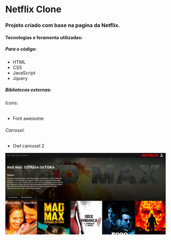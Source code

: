 # Netflix Clone

### Projeto criado com base na pagina da Netflix.

#### Tecnologias e feramenta utilizadas: 
##### Para o código:
-   HTML
-   CSS
-   JavaScript
-   Jquery
  
##### Bibliotecas externas:
###### Icons:
- Font awesome
###### Carrosel:
- Owl carousel 2 

![alt](./img/README/Tela.png)